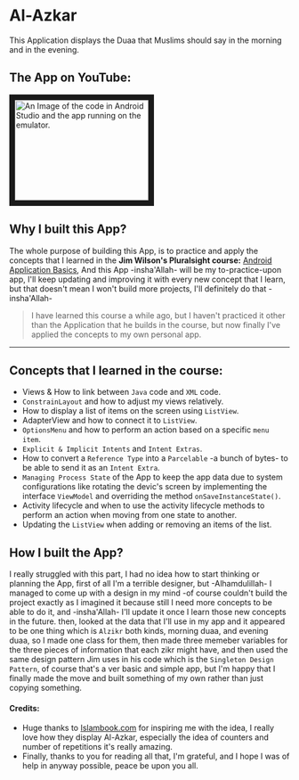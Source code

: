 # Al-Azkar
This Application displays the Duaa that Muslims should say in the morning and in the evening.

## The App on YouTube:
<a href="http://www.youtube.com/watch?feature=player_embedded&v=kVNL-h4xHnE
" target="_blank"><img src="http://img.youtube.com/vi/kVNL-h4xHnE/0.jpg" 
alt="An Image of the code in Android Studio and the app running on the emulator." width="240" height="180" border="10" /></a>

## Why I built this App?
The whole purpose of building this App, is to practice and apply the concepts that I learned in the **Jim Wilson\'s Pluralsight course:** [Android Application Basics](https://app.pluralsight.com/library/courses/android-application-basics-understanding/table-of-contents), And this App -insha'Allah- will be my to-practice-upon app, I'll keep updating and improving it with every new concept that I learn, but that doesn't mean I won't build more projects, I'll definitely do that -insha'Allah- 

>I have learned this course a while ago, but I haven't practiced it other than the Application that he builds in the course, but now finally I've applied the concepts to my own personal app.
***

## Concepts that I learned in the course:

 - Views & How to link between `Java` code and `XML` code.
 - `ConstrainLayout` and how to adjust my views relatively.
 - How to display a list of items on the screen using `ListView`.
 - AdapterView and how to connect it to `ListView`.
 - `OptionsMenu` and how to perform an action based on a specific `menu item`.
 - `Explicit & Implicit Intents` and `Intent Extras`.
 - How to convert a `Reference Type` into a `Parcelable` -a bunch of bytes- to be able to send it as an `Intent Extra`.
 - `Managing Process State` of the App to keep the app data due to system configurations like rotating the devic\'s screen by implementing the interface `ViewModel` and overriding the method `onSaveInstanceState()`.
 - Activity lifecycle and when to use the activity lifecycle methods to perform an action when moving from one state to another.
 - Updating the `ListView` when adding or removing an items of the list.

## How I built the App?
I really struggled with this part, I had no idea how to start thinking or planning the App, first of all I'm a terrible designer, but -Alhamdulillah- I managed to come up with a design in my mind -of course couldn't build the project exactly as I imagined it because still I need more concepts to be able to do it, and -insha'Allah- I'll update it once I learn those new concepts in the future.
then, looked at the data that I'll use in my app and it appeared to be one thing which is `Alzikr` both kinds, morning duaa, and evening duaa, so I made one class for them, then made three memeber variables for the three pieces of information that each zikr might have, and then used the same design pattern Jim uses in his code which is the `Singleton Design Pattern`, of course that's a ver basic and simple app, but I'm happy that I finally made the move and built something of my own rather than just copying something.




#### Credits:

 - Huge thanks to [Islambook.com](https://www.islambook.com/) for
   inspiring me with the idea, I really love how they display Al-Azkar,
   especially the idea of counters and number of repetitions it's really
   amazing.
 - Finally, thanks to you for reading all that, I'm grateful, and I hope I was of help in anyway possible, peace be upon you all.
